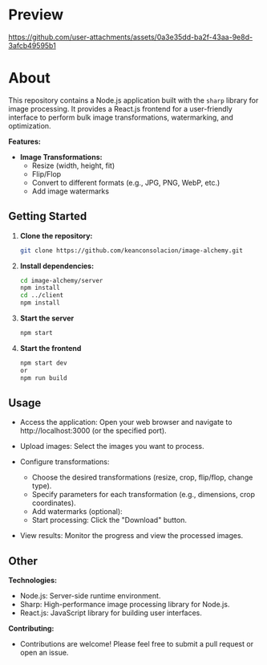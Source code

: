 # Preview
https://github.com/user-attachments/assets/0a3e35dd-ba2f-43aa-9e8d-3afcb49595b1

# About

This repository contains a Node.js application built with the `sharp` library for image processing. It provides a React.js frontend for a user-friendly interface to perform bulk image transformations, watermarking, and optimization.

**Features:**

- **Image Transformations:**
  - Resize (width, height, fit)
  - Flip/Flop
  - Convert to different formats (e.g., JPG, PNG, WebP, etc.)
  - Add image watermarks

## Getting Started

1. **Clone the repository:**
   ```bash
   git clone https://github.com/keanconsolacion/image-alchemy.git
   ```
2. **Install dependencies:**
   ```bash
   cd image-alchemy/server
   npm install
   cd ../client
   npm install
   ```
3. **Start the server**
   ```bash
   npm start
   ```
4. **Start the frontend**
   ```bash
   npm start dev 
   or 
   npm run build
   ```

## Usage

- Access the application: Open your web browser and navigate to http://localhost:3000 (or the specified port).
- Upload images: Select the images you want to process.

- Configure transformations:
  - Choose the desired transformations (resize, crop, flip/flop, change type).
  - Specify parameters for each transformation (e.g., dimensions, crop coordinates).
  - Add watermarks (optional):
  - Start processing: Click the "Download" button.

- View results: Monitor the progress and view the processed images.

## Other

**Technologies:**

- Node.js: Server-side runtime environment.
- Sharp: High-performance image processing library for Node.js.
- React.js: JavaScript library for building user interfaces.

**Contributing:**
- Contributions are welcome! Please feel free to submit a pull request or open an issue.
